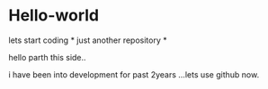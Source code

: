 # Hello-world
lets start coding * just another repository *


hello parth this side..

i have been into development for past 2years ...lets use github now.
